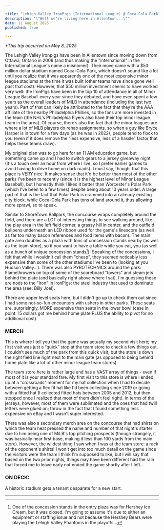 ```yaml
---

title: "Lehigh Valley IronPigs (International League) @ Coca-Cola Park"
description: "\"Well we're living here in Allentown...\""
date: 11 August 2025
published: true

---
```

*\*This trip occurred on May 8, 2025*

The Lehigh Valley Ironpigs have been in Allentown since moving down from Ottawa, Ontario in 2008 (and thus making the "International" in the International League's name a misnomer). Their move came with a $50 million dollar stadium named Coca-Cola Park, which doesn’t sound like a lot until you realize that it was apparently one of the most expensive minor league stadiums at the time it was built (other teams have since gone well past that cost). However, that $50 million investment seems to have worked very well: the IronPigs have been in the top 10 of attendance in all of Minor League Baseball every year since they debuted, and have even spent a few years as the overall leaders of MiLB in attendance (including the last two years). Part of that can likely be attributed to the fact that they’re the AAA affiliate of the nearby Philadelphia Phillies, so the fans are more invested in the team (the NHL's Philadelphia Flyers also have their top minor league team in the area). Of course, there’s also the fact that the minor leagues are where a lot of MLB players do rehab assignments, so when a guy like Bryce Harper is in town for a few days (as he was in 2022), people tend to flock to you (even if it does remove the “less expensive, less of a hassle” factor that helps these teams draw). 

My original plan was to go here for an 11 AM education game, but something came up and I had to switch gears to a jersey giveaway night (It's a touch over an hour from where I live, so I prefer earlier games to avoid having to drive home on dark roads). I must say, though, that this place is VERY nice. It makes sense that it'd be better than most of the other parks I've been to recently (since it is the highest level of Minor League Baseball), but I honestly think I liked it better than Worcester's Polar Park (which I've been to a few times) despite being about 13 years older. A large part of that is the fact that Polar Park is crammed into an already existing city block, while Coca-Cola Park has tons of land around it, thus allowing more sprawl, so to speak.

Similar to ShoreTown Ballpark, the concourse wraps completely around the field, and there are a LOT of interesting things to see walking around, like the play area in the left field corner, a grassy hill in center, and the outfield bullpens underneath an LED ribbon used for the game's linescore (as well as far too many bacon references and food items with bacon). The main gate area doubles as a plaza with tons of concession stands nearby (as well as the team store), so if you want to have a table while you eat, you (as well as a bunch of unique concession stands[^1]). Speaking of the concessions, I felt that while I wouldn't call them "cheap", they seemed noticably less expensive than some of the other stadiums I've been to (looking at you Hudson Valley...). There was also PYROTECHNICS around the park: Flamethrowers on top of some of the scoreboard "towers" and steam jets behind the plate (and basically right above where I sat). I'm guessing these are nods to the "Iron" in IronPigs: the steel industry that used to dominate the area (see: Billy Joel).

There are upper level seats here, but I didn't go up to check them out since I had some not-so-fun encounters with ushers in other parks. These seats are, surprisingly, MORE expensive than seats in the lower bowl (case in point: 15 dollars got me behind home plate PLUS the ability to pivot for no additional cost).

### MERCH

This is where I tell you that the game was actually my second visit here; my first visit was just a “quick” stop at the team store to check a few things out. I couldn’t see much of the park from this quick visit, but the store is down the right field line right next to the main gate (as opposed to being behind home plate like a lot of other minor league team stores).

The team store here is rather large and has a VAST array of things - even if most of it is your standard fare. My first visit to this store is where I ended up at a "crossroads" moment for my hat collection when I had to decide between getting a flex fit hat like I'd been collecting since 2019 or going with a fitted hat (I collected fitted hats between 2005 and 2012, but then stopped once I realized that most of them didn't feel right). In terms of the jerseys, however, most of them were sublimated and the ones that had twill letters were glued on; throw in the fact that I found something less expensive on eBay and I wasn't super interested.

There was also a secondary merch area on the concourse that had shirts on which the team heat pressed the name and number of that night's starter due to him being one of MiLB's top pitching prospects (though strangely, it was basically near first base, making it less than 100 yards from the main store). However, the wildest thing I saw when I was at the team store: a rack of the opponent's shirts! I won't get into too much detail on the game since the visitors were the team I think I'm supposed to like, but I will say that based on the two prior nights, things may have been different had the rain that forced me to leave early not ended the game shortly after I left...

### ON DECK:
A historic stadium gets a tenant desparate for a new start.

___
 [^1]: One of the concession stands in the entry plaza was for Hershey Ice Cream, but it was closed. I'm going to assume it's due to either an equipment or staffing issue and not because the Hershey Bears were playing the Lehigh Valley Phantoms in the playoffs...